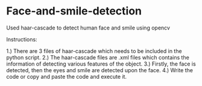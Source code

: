 # Face-and-smile-detection
Used haar-cascade to detect human face and smile using opencv

Instructions:

1.) There are 3 files of haar-cascade which needs to be included in the python script.
2.) The haar-cascade files are .xml files which contains the information of detecting various features of the object.
3.) Firstly, the face is detected, then the eyes and smile are detected upon the face.
4.) Write the code or copy and paste the code and execute it.
